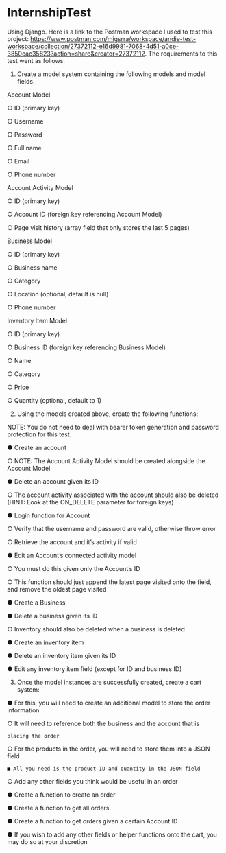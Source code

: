 # InternshipTest
Using Django. Here is a link to the Postman workspace I used to test this project: https://www.postman.com/migsrra/workspace/andie-test-workspace/collection/27372112-e16d9981-7068-4d51-a0ce-3850cac35823?action=share&creator=27372112. The requirements to this test went as follows:

1. Create a model system containing the following models and model
fields.

Account Model

  ○ ID (primary key)
  
  ○ Username
  
  ○ Password
  
  ○ Full name
  
  ○ Email
  
  ○ Phone number


Account Activity Model

  ○ ID (primary key)
  
  ○ Account ID (foreign key referencing Account Model)
  
  ○ Page visit history (array field that only stores the last 5 pages)


Business Model

  ○ ID (primary key)
  
  ○ Business name
  
  ○ Category
  
  ○ Location (optional, default is null)
  
  ○ Phone number


Inventory Item Model

  ○ ID (primary key)
  
  ○ Business ID (foreign key referencing Business Model)
  
  ○ Name
  
  ○ Category
  
  ○ Price
  
  ○ Quantity (optional, default to 1)
  

2. Using the models created above, create the following functions:

NOTE: You do not need to deal with bearer token generation and password protection
for this test.

● Create an account

  ○ NOTE: The Account Activity Model should be created alongside
    the Account Model


● Delete an account given its ID

  ○ The account activity associated with the account should also be
    deleted (HINT: Look at the ON_DELETE parameter for foreign
    keys)


● Login function for Account

  ○ Verify that the username and password are valid, otherwise throw
  error
  
  ○ Retrieve the account and it’s activity if valid


● Edit an Account’s connected activity model

  ○ You must do this given only the Account’s ID
  
  ○ This function should just append the latest page visited onto the
    field, and remove the oldest page visited
    

● Create a Business


● Delete a business given its ID

  ○ Inventory should also be deleted when a business is deleted
  

● Create an inventory item


● Delete an inventory item given its ID


● Edit any inventory item field (except for ID and business ID)


3. Once the model instances are successfully created, create a cart
system:

● For this, you will need to create an additional model to store the order
information

  ○ It will need to reference both the business and the account that is
  
    placing the order
  ○ For the products in the order, you will need to store them into a
    JSON field
    
    ■ All you need is the product ID and quantity in the JSON field
    
  ○ Add any other fields you think would be useful in an order
  
  
● Create a function to create an order


● Create a function to get all orders


● Create a function to get orders given a certain Account ID


● If you wish to add any other fields or helper functions onto the cart, you
  may do so at your discretion
